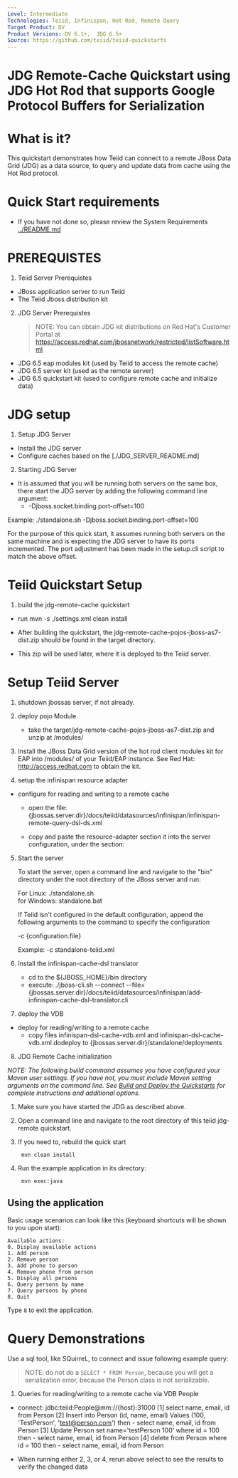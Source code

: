 ```yaml
---
Level: Intermediate
Technologies: Teiid, Infinispan, Hot Rod, Remote Query
Target Product: DV
Product Versions: DV 6.1+,  JDG 6.5+
Source: https://github.com/teiid/teiid-quickstarts
---
```


JDG Remote-Cache Quickstart using JDG Hot Rod that supports Google Protocol Buffers for Serialization
================================

# What is it?

This quickstart demonstrates how Teiid can connect to a remote JBoss Data Grid (JDG) as a data source, to query and update data from cache using the Hot Rod protocol. 

# Quick Start requirements

-  If you have not done so, please review the System Requirements [../README.md](../README.md) 


# PREREQUISTES


1.  Teiid Server Prerequistes

* JBoss application server to run Teiid
* The Teiid Jboss distribution kit

2.  JDG Server Prerequistes
	> NOTE: You can obtain JDG kit distributions on Red Hat's Customer Portal at https://access.redhat.com/jbossnetwork/restricted/listSoftware.html

* JDG 6.5 eap modules kit (used by Teiid to access the remote cache)
* JDG 6.5 server kit (used as the remote server)
* JDG 6.5 quickstart kit (used to configure remote cache and initialize data)



# JDG setup

1.  Setup JDG Server
	
-  Install the JDG server
-  Configure caches based on the [./JDG_SERVER_README.md]


2.  Starting JDG Server

-  It is assumed that you will be running both servers on the same box, there start the JDG server by adding the following command line argument:
	*  -Djboss.socket.binding.port-offset=100

Example:   ./standalone.sh -Djboss.socket.binding.port-offset=100

For the purpose of this quick start, it assumes running both servers on the same machine and is expecting the JDG server to have its ports incremented.  The
port adjustment has been made in the setup.cli script to match the above offset.


# Teiid Quickstart Setup

1.  build the jdg-remote-cache quickstart

-  run  mvn -s ./settings.xml clean install

-  After building the quickstart, the jdg-remote-cache-pojos-jboss-as7-dist.zip should be found in the target directory.
-  This zip will be used later, where it is deployed to the Teiid server.


# Setup Teiid Server

1. shutdown jbossas server, if not already.

2. deploy pojo Module  
	-	take the target/jdg-remote-cache-pojos-jboss-as7-dist.zip and unzip at <jbossas-dir>/modules/

3. Install the JBoss Data Grid version of the hot rod client modules kit for EAP into <jbossas-dir>/modules/ of your Teiid/EAP instance.
   See Red Hat:   http://access.redhat.com  to obtain the kit.


4. setup the infinispan resource adapter 

*  configure for reading and writing to a remote cache
	-	open the file: {jbossas.server.dir}/docs/teiid/datasources/infinispan/infinispan-remote-query-dsl-ds.xml
	-	copy and paste the resource-adapter section it into the server configuration, under the section:

        <subsystem xmlns="urn:jboss:domain:resource-adapters:1.1">
            <resource-adapters>


5. Start the server

	To start the server, open a command line and navigate to the "bin" directory under the root directory of the JBoss server and run:
	
	For Linux:   ./standalone.sh	
	for Windows: standalone.bat

	If Teiid isn't configured in the default configuration, append the following arguments to the command to specify the configuration
		
	-c {configuration.file}  
	
	Example: -c standalone-teiid.xml 


6. Install the infinispan-cache-dsl translator

	-	cd to the ${JBOSS_HOME}/bin directory
	-	execute:  ./jboss-cli.sh --connect --file={jbossas.server.dir}/docs/teiid/datasources/infinispan/add-infinispan-cache-dsl-translator.cli 
	
	
7. deploy the VDB

*  deploy for reading/writing to a remote cache
	- copy files infinispan-dsl-cache-vdb.xml and infinispan-dsl-cache-vdb.xml.dodeploy to {jbossas.server.dir}/standalone/deployments	


8.  JDG Remote Cache initialization

_NOTE: The following build command assumes you have configured your Maven user settings. If you have not, you must include Maven setting arguments on the command line. See [Build and Deploy the Quickstarts](../../README.md#build-and-deploy-the-quickstarts) for complete instructions and additional options._

1. Make sure you have started the JDG as described above.
2. Open a command line and navigate to the root directory of this teiid jdg-remote quickstart.
3. If you need to, rebuild the quick start

        mvn clean install 
                
4. Run the example application in its directory:

        mvn exec:java
 

Using the application
---------------------
Basic usage scenarios can look like this (keyboard shortcuts will be shown to you upon start):

    Available actions:
    0. Display available actions
    1. Add person
    2. Remove person
    3. Add phone to person
    4. Remove phone from person
    5. Display all persons
    6. Query persons by name
    7. Query persons by phone
    8. Quit

        
Type `8` to exit the application.



# Query Demonstrations

Use a sql tool, like SQuirreL, to connect and issue following example query:

> NOTE:  do not do a `SELECT * FROM Person`, because you will get a serialization error, because the Person class is not serializable.

1.  Queries for reading/writing to a remote cache via VDB People

-  connect:  jdbc:teiid:People@mm://{host}:31000
[1]  select name, email, id from Person
[2]  Insert into Person (id, name, email) Values (100, 'TestPerson', 'test@person.com')
then - select name, email, id from Person
[3]  Update Person set name='testPerson 100' where id = 100
then - select name, email, id from Person
[4]  delete from Person where id = 100
then - select name, email, id from Person

* When running either 2, 3, or 4, rerun above select to see the results to 
verify the changed data


       

